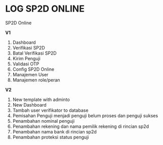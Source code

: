 # LOG SP2D ONLINE
SP2D Online

**V1**
1. Dashboard
2. Verifikasi SP2D
3. Batal Verifikasi SP2D
4. Kirim Penguji
5. Validasi OTP
6. Config SP2D Online
7. Manajemen User
8. Manajemen role/peran

**V2**
1. New template with adminto
2. New Dashboard
3. Tambah user verifikator to database
4. Pemisahan Penguji menjadi penguji belum proses dan penguji sukses
5. Penambahan nominal penguji
6. Penambahan rekening dan nama pemilik rekening di rincian sp2d
7. Penambahan nama bank di rincian sp2d
8. Penambahan proteksi status penguji
